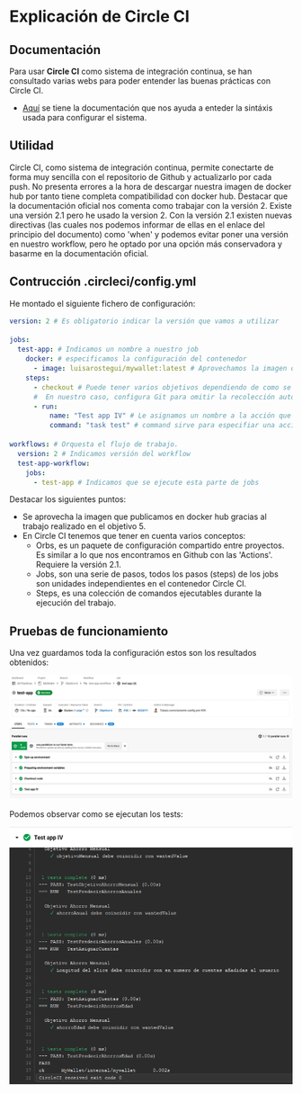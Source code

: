 # Explicación de Circle CI
## Documentación
Para usar **Circle CI** como sistema de integración continua, se han consultado varias webs para poder entender las buenas prácticas con Circle CI.

* [Aquí](https://programmerclick.com/article/78021241003/) se tiene la documentación que nos ayuda a enteder la sintáxis usada para configurar el sistema.

## Utilidad
Circle CI, como sistema de integración continua, permite conectarte de forma muy sencilla con el repositorio de Github y actualizarlo por cada push. No presenta errores a la hora de descargar nuestra imagen de docker hub por tanto tiene completa compatibilidad con docker hub. Destacar que la documentación oficial nos comenta como trabajar con la versión 2. Existe una versión 2.1 pero he usado la version 2. Con la versión 2.1 existen nuevas directivas (las cuales nos podemos informar de ellas en el enlace del principio del documento) como 'when' y podemos evitar poner una versión en nuestro workflow, pero he optado por una opción más conservadora y basarme en la documentación oficial.

## Contrucción .circleci/config.yml
He montado el siguiente fichero de configuración:

```yaml
version: 2 # Es obligatorio indicar la versión que vamos a utilizar

jobs:
  test-app: # Indicamos un nombre a nuestro job
    docker: # especificamos la configuración del contenedor
      - image: luisarostegui/mywallet:latest # Aprovechamos la imagen de nuestro proyecto
    steps: 
      - checkout # Puede tener varios objetivos dependiendo de como se use.
      #  En nuestro caso, configura Git para omitir la recolección automática de basura.
      - run:
          name: "Test app IV" # Le asignamos un nombre a la acción que vamos a ejecutar
          command: "task test" # command sirve para especifiar una acción que se ejecute a traves del shell

workflows: # Orquesta el flujo de trabajo.
  version: 2 # Indicamos versión del workflow
  test-app-workflow:
    jobs:
      - test-app # Indicamos que se ejecute esta parte de jobs
```

Destacar los siguientes puntos:

* Se aprovecha la imagen que publicamos en docker hub gracias al trabajo realizado en el objetivo 5.
* En Circle CI tenemos que tener en cuenta varios conceptos:
    * Orbs, es un paquete de configuración compartido entre proyectos. Es similar a lo que nos encontramos en Github con las 'Actions'. Requiere la versión 2.1.
    * Jobs, son una serie de pasos, todos los pasos (steps) de los jobs son unidades independientes en el contenedor Circle CI.
    * Steps, es una colección de comandos ejecutables durante la ejecución del trabajo.

## Pruebas de funcionamiento

Una vez guardamos toda la configuración estos son los resultados obtenidos:

![Build Success](imgs/Circle_BuildSucceds.png)

Podemos observar como se ejecutan los tests:

![Tests passed](imgs/Circle_testpass.png)